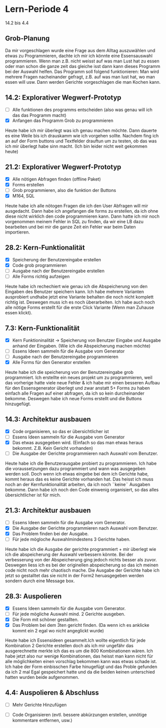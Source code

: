 # Lern-Periode 4

14.2 bis 4.4

## Grob-Planung

Da mir vorgeschlagen wurde eine Frage aus dem Alltag auszuwählen und etwas zu Programmieren, dachte ich mir ich könnte eine Essensauswahl programmieren. Wenn man z.B. nicht weisst auf was man Lust hat zu essen oder man schon die ganze zeit das gleiche isst dann kann dieses Programm bei der Auswahl helfen. 
Das Programm soll folgend funktionieren: Man wird mehrere Fragen nacheinander gefragt, z.B. auf was man lust hat, wo man essen will usw. Dann werden Gerichte vorgeschlagen die man Kochen kann.

## 14.2: Explorativer Wegwerf-Prototyp

- [ ] Alle funktionen des programms entscheiden (also was genau will ich das das Programm macht)
- [x] Anfangen das Programm Grob zu programmieren

Heute habe ich mir überlegt was ich genau machen möchte. Dann dauerte es eine Weile bis ich drauskamm wie ich vorgehen sollte. Nachdem fing ich an auf der Form buttons und Textfelder drauftun um zu testen, ob das was ich mir überlegt habe sinn macht. (Ich bin leider nicht weit gekommen heute)


## 21.2: Explorativer Wegwerf-Prototyp

- [x] Alle nötigen Abfragen finden (offline Paket)
- [x] Forms erstellen
- [ ] Grob programmieren, also die funktion der Buttons 
- [x] M164, SQL

Heute habe ich alle nötogen Fragen die ich den User Abfragen will mir ausgedacht. Dann habe ich angefangen die forms zu erstellen, da ich ohne diese nicht wirklich den code programmieren kann. Dann hatte ich mir noch vorgenommen meinem Fehler in SQL zu finden, da wir eine LB dazu bearbeiten und bei mir die ganze Zeit ein Fehler war beim Daten importieren.


## 28.2: Kern-Funktionalität
- [x] Speicherung der Benutzereingabe erstellen
- [x] Code grob programmieren
- [ ] Ausgabe nach der Benutzereingabe erstellen 
- [ ] Alle Forms richtig aufzeigen

Heute habe ich rechechiert wie genau ich die Abspeicherung von den Eingaben des Benutzer speichern kann. Ich habe mehrere Varianten ausprobiert undhabe jetzt eine Variante behalten die noch nicht komplett richtig ist. Deswegen  muss ich es noch überarbeiten. Ich habe auch noch alle nötige Forms erstellt für die erste Click Variante (Wenn man Zuhause essen klickt).

## 7.3: Kern-Funktionalität
- [x] Kern Funktioninalität -> Speicherung von Benutzer Eingabe und Ausgabe anhand der Eingaben. (Wie ich die Abspeicherung machen möchte)
- [ ] Essens Ideen sammeln für die Ausgabe vom Generator
- [ ] Ausgabe nach der Benutzereingabe programmieren
- [x] Alle Forms für den Generator erstellen

Heute habe ich die speicherung von der Benutzereingabe grob programmiert. Ich erstellte ein neues projekt um zu programmieren, weil das vorherige hatte viele neue Fehler & ich habe mir einen besseren Aufbau für den Essensgenerator überlegt und zwar anstatt 5+ Forms zu haben einfach alle Fragen auf einer abfragen, da ich so kein durcheinander bekomme. Deswegen habe ich neue Forms erstellt und die Buttons hinzugefügt.

## 14.3: Architektur ausbauen
- [x] Code organisieren, so das er übersichtlicher ist
- [ ] Essens Ideen sammeln für die Ausgabe vom Generator
- [x] Das etwas ausgegeben wird. (Einfach so das man etwas heraus bekommt. Z.B. Kein Gericht vorhanden)
- [ ] Die Ausgabe der Gerichte programmieren nach Auswahl vom Benutzer.

Heute habe ich die Benutzerausgabe probiert zu programmieren. Ich habe die voraussetzungen dazu programmiert und wann was ausgegeben werden soll. Doch wenn ich etwas eingebe bei dem ich Gerichte habe, kommt heraus das es keine Gerichte vorhanden hat. Das heisst ich muss noch an der Kernfunktionalität arbeiten, da ich noch ¨keine¨ Ausgaben bekomme. Dann habe ich noch den Code einwenig organisiert, so das alles übersichtlicher ist für mich.

## 21.3: Architektur ausbauen
- [ ] Essens Ideen sammeln für die Ausgabe vom Generator.
- [x] Die Ausgabe der Gerichte programmieren nach Auswahl vom Benutzer.
- [x] Das Problem finden bei der Ausgabe.
- [ ] Für jede mögloche Auswahlmindestens 3 Gerichte haben.

Heute habe ich die Ausgabe der gerichte programmiert + mir überlegt wie ich die abspeicherung der Auswahl verbessern könnte. Bei der verbesserung von der Abspeicherung ging jedoch nichts besser als zuvor. Deswegen liess ich es bei der originellen abspeicherung so das ich meinen code nicht noch mehr chaotisch mache. Die Ausgabe der Gerichte habe ich jetzt so gestalltet das sie nicht in der Form2 heruasgegeben werden sondern durch eine Message box.

## 28.3: Auspolieren
- [x] Essens Ideen sammeln für die Ausgabe vom Generator.
- [ ] Für jede mögliche Auswahl mind. 2 Gerichte ausgeben.
- [x] Die Form mit schöner gestallten.
- [x] Das Problem bei dem 3ten gericht finden. (Da wenn ich es anklicke kommt ein 2 egal wo nicht angeglickt wurde)

Heute habe ich Essensideen gesammelt.Ich wollte eigentlich für jede  Kombination 2 Gerichte erstellen doch als ich mir ungefähr das ausgerechnette merkte ich das es um die 800 Kombinationen wären. Ich habe jetzt also nur wenige Kombinationen, das heisst man kann nicht für alle möglichkeiten einen vorschlag bekommen kann was etwas schade ist. Ich habe der Form einbisschen Farbe hinugefügt und das Proble gefunden da ich 2 mal Egal gespeichert hatte und da die beiden keinen unterschied hatten wurden beide aufgenommen.

## 4.4: Auspolieren & Abschluss
- [ ] Mehr Gerichte Hinzufügen
- [ ] Code Organisieren (evtl. bessere abkürzungen erstellen, unnötige kommentare entfernen, usw.)

